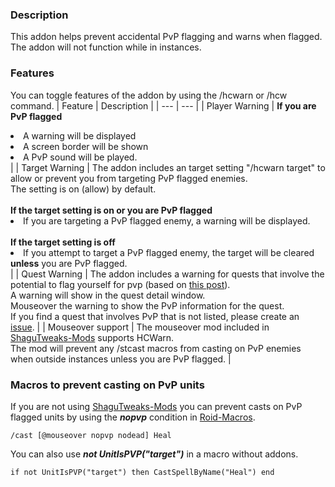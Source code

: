 ### Description
This addon helps prevent accidental PvP flagging and warns when flagged.    
The addon will not function while in instances.    

### Features
You can toggle features of the addon by using the /hcwarn or /hcw command.
| Feature | Description |
| --- | --- |
| Player Warning | <b>If you are PvP flagged</b><li>A warning will be displayed</li><li>A screen border will be shown</li><li>A PvP sound will be played.</li> |
| Target Warning | The addon includes an target setting "/hcwarn target" to allow or prevent you from targeting PvP flagged enemies.<br>The setting is on (allow) by default.<br><br><b>If the target setting is on or you are PvP flagged</b><li>If you are targeting a PvP flagged enemy, a warning will be displayed.</li><br><b>If the target setting is off</b><br><li>If you attempt to target a PvP flagged enemy, the target will be cleared ****unless**** you are PvP flagged.</li> |
| Quest Warning | The addon includes a warning for quests that involve the potential to flag yourself for pvp (based on [this post](https://forum.turtle-wow.org/viewtopic.php?f=37&t=4490)).<br>A warning will show in the quest detail window.<br>Mouseover the warning to show the PvP information for the quest.<br>If you find a quest that involves PvP that is not listed, please create an [issue](https://github.com/GryllsAddons/HCWarn/issues). |
| Mouseover support | The mouseover mod included in [ShaguTweaks-Mods](https://github.com/GryllsAddons/ShaguTweaks-Mods) supports HCWarn.<br>The mod will prevent any /stcast macros from casting on PvP enemies when outside instances unless you are PvP flagged. |

### Macros to prevent casting on PvP units
If you are not using [ShaguTweaks-Mods](https://github.com/GryllsAddons/ShaguTweaks-Mods) you can prevent casts on PvP flagged units by using the *****nopvp***** condition in [Roid-Macros](https://github.com/DennisWG/Roid-Macros).
```
/cast [@mouseover nopvp nodead] Heal
```
You can also use *****not UnitIsPVP("target")***** in a macro without addons.
```
if not UnitIsPVP("target") then CastSpellByName("Heal") end
```

